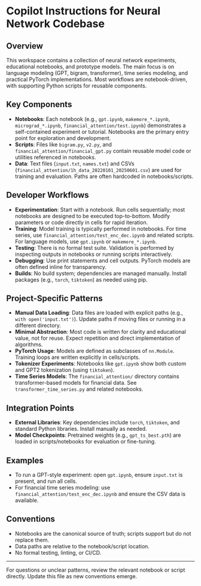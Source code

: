 # Copilot Instructions for Neural Network Codebase

## Overview
This workspace contains a collection of neural network experiments, educational notebooks, and prototype models. The main focus is on language modeling (GPT, bigram, transformer), time series modeling, and practical PyTorch implementations. Most workflows are notebook-driven, with supporting Python scripts for reusable components.

## Key Components
- **Notebooks**: Each notebook (e.g., `gpt.ipynb`, `makemore_*.ipynb`, `micrograd_*.ipynb`, `financial_attention/test.ipynb`) demonstrates a self-contained experiment or tutorial. Notebooks are the primary entry point for exploration and development.
- **Scripts**: Files like `bigram.py`, `v2.py`, and `financial_attention/financial_gpt.py` contain reusable model code or utilities referenced in notebooks.
- **Data**: Text files (`input.txt`, `names.txt`) and CSVs (`financial_attention/1h_data_20220101_20250601.csv`) are used for training and evaluation. Paths are often hardcoded in notebooks/scripts.

## Developer Workflows
- **Experimentation**: Start with a notebook. Run cells sequentially; most notebooks are designed to be executed top-to-bottom. Modify parameters or code directly in cells for rapid iteration.
- **Training**: Model training is typically performed in notebooks. For time series, use `financial_attention/test_enc_dec.ipynb` and related scripts. For language models, use `gpt.ipynb` or `makemore_*.ipynb`.
- **Testing**: There is no formal test suite. Validation is performed by inspecting outputs in notebooks or running scripts interactively.
- **Debugging**: Use print statements and cell outputs. PyTorch models are often defined inline for transparency.
- **Builds**: No build system; dependencies are managed manually. Install packages (e.g., `torch`, `tiktoken`) as needed using pip.

## Project-Specific Patterns
- **Manual Data Loading**: Data files are loaded with explicit paths (e.g., `with open('input.txt')`). Update paths if moving files or running in a different directory.
- **Minimal Abstraction**: Most code is written for clarity and educational value, not for reuse. Expect repetition and direct implementation of algorithms.
- **PyTorch Usage**: Models are defined as subclasses of `nn.Module`. Training loops are written explicitly in cells/scripts.
- **Tokenizer Experiments**: Notebooks like `gpt.ipynb` show both custom and GPT2 tokenization (using `tiktoken`).
- **Time Series Models**: The `financial_attention/` directory contains transformer-based models for financial data. See `transformer_time_series.py` and related notebooks.

## Integration Points
- **External Libraries**: Key dependencies include `torch`, `tiktoken`, and standard Python libraries. Install manually as needed.
- **Model Checkpoints**: Pretrained weights (e.g., `gpt_ts_best.pth`) are loaded in scripts/notebooks for evaluation or fine-tuning.

## Examples
- To run a GPT-style experiment: open `gpt.ipynb`, ensure `input.txt` is present, and run all cells.
- For financial time series modeling: use `financial_attention/test_enc_dec.ipynb` and ensure the CSV data is available.

## Conventions
- Notebooks are the canonical source of truth; scripts support but do not replace them.
- Data paths are relative to the notebook/script location.
- No formal testing, linting, or CI/CD.

---
For questions or unclear patterns, review the relevant notebook or script directly. Update this file as new conventions emerge.